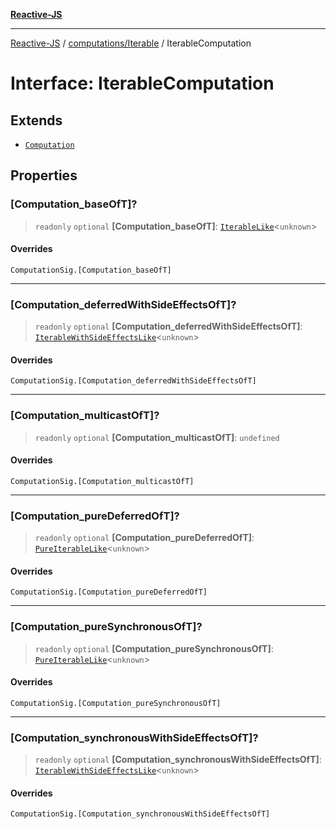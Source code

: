 [**Reactive-JS**](../../../README.md)

***

[Reactive-JS](../../../README.md) / [computations/Iterable](../README.md) / IterableComputation

# Interface: IterableComputation

## Extends

- [`Computation`](../../type-aliases/Computation.md)

## Properties

### \[Computation\_baseOfT\]?

> `readonly` `optional` **\[Computation\_baseOfT\]**: [`IterableLike`](../../interfaces/IterableLike.md)\<`unknown`\>

#### Overrides

`ComputationSig.[Computation_baseOfT]`

***

### \[Computation\_deferredWithSideEffectsOfT\]?

> `readonly` `optional` **\[Computation\_deferredWithSideEffectsOfT\]**: [`IterableWithSideEffectsLike`](../../interfaces/IterableWithSideEffectsLike.md)\<`unknown`\>

#### Overrides

`ComputationSig.[Computation_deferredWithSideEffectsOfT]`

***

### \[Computation\_multicastOfT\]?

> `readonly` `optional` **\[Computation\_multicastOfT\]**: `undefined`

#### Overrides

`ComputationSig.[Computation_multicastOfT]`

***

### \[Computation\_pureDeferredOfT\]?

> `readonly` `optional` **\[Computation\_pureDeferredOfT\]**: [`PureIterableLike`](../../interfaces/PureIterableLike.md)\<`unknown`\>

#### Overrides

`ComputationSig.[Computation_pureDeferredOfT]`

***

### \[Computation\_pureSynchronousOfT\]?

> `readonly` `optional` **\[Computation\_pureSynchronousOfT\]**: [`PureIterableLike`](../../interfaces/PureIterableLike.md)\<`unknown`\>

#### Overrides

`ComputationSig.[Computation_pureSynchronousOfT]`

***

### \[Computation\_synchronousWithSideEffectsOfT\]?

> `readonly` `optional` **\[Computation\_synchronousWithSideEffectsOfT\]**: [`IterableWithSideEffectsLike`](../../interfaces/IterableWithSideEffectsLike.md)\<`unknown`\>

#### Overrides

`ComputationSig.[Computation_synchronousWithSideEffectsOfT]`
